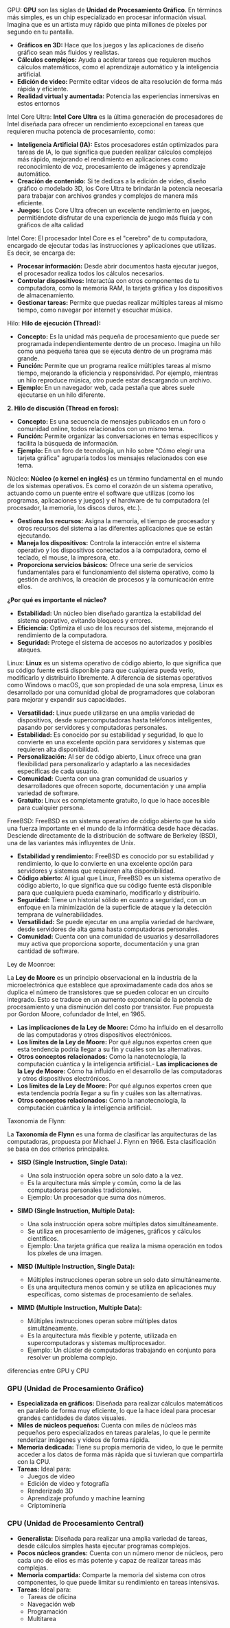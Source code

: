 GPU: **GPU** son las siglas de **Unidad de Procesamiento Gráfico**. En términos más simples, es un chip especializado en procesar información visual. Imagina que es un artista muy rápido que pinta millones de píxeles por segundo en tu pantalla.

- **Gráficos en 3D:** Hace que los juegos y las aplicaciones de diseño gráfico sean más fluidos y realistas.
- **Cálculos complejos:** Ayuda a acelerar tareas que requieren muchos cálculos matemáticos, como el aprendizaje automático y la inteligencia artificial.
- **Edición de video:** Permite editar videos de alta resolución de forma más rápida y eficiente.
- **Realidad virtual y aumentada:** Potencia las experiencias inmersivas en estos entornos


Intel Core Ultra: **Intel Core Ultra** es la última generación de procesadores de Intel diseñada para ofrecer un rendimiento excepcional en tareas que requieren mucha potencia de procesamiento, como:

- **Inteligencia Artificial (IA):** Estos procesadores están optimizados para tareas de IA, lo que significa que pueden realizar cálculos complejos más rápido, mejorando el rendimiento en aplicaciones como reconocimiento de voz, procesamiento de imágenes y aprendizaje automático.
- **Creación de contenido:** Si te dedicas a la edición de video, diseño gráfico o modelado 3D, los Core Ultra te brindarán la potencia necesaria para trabajar con archivos grandes y complejos de manera más eficiente.
- **Juegos:** Los Core Ultra ofrecen un excelente rendimiento en juegos, permitiéndote disfrutar de una experiencia de juego más fluida y con gráficos de alta calidad

Intel Core: El procesador Intel Core es el "cerebro" de tu computadora, encargado de ejecutar todas las instrucciones y aplicaciones que utilizas. Es decir, se encarga de:

- **Procesar información:** Desde abrir documentos hasta ejecutar juegos, el procesador realiza todos los cálculos necesarios.
- **Controlar dispositivos:** Interactúa con otros componentes de tu computadora, como la memoria RAM, la tarjeta gráfica y los dispositivos de almacenamiento.
- **Gestionar tareas:** Permite que puedas realizar múltiples tareas al mismo tiempo, como navegar por internet y escuchar música.

Hilo:
**Hilo de ejecución (Thread):**

- **Concepto:** Es la unidad más pequeña de procesamiento que puede ser programada independientemente dentro de un proceso. Imagina un hilo como una pequeña tarea que se ejecuta dentro de un programa más grande.
- **Función:** Permite que un programa realice múltiples tareas al mismo tiempo, mejorando la eficiencia y responsividad. Por ejemplo, mientras un hilo reproduce música, otro puede estar descargando un archivo.
- **Ejemplo:** En un navegador web, cada pestaña que abres suele ejecutarse en un hilo diferente.

**2. Hilo de discusión (Thread en foros):**

- **Concepto:** Es una secuencia de mensajes publicados en un foro o comunidad online, todos relacionados con un mismo tema.
- **Función:** Permite organizar las conversaciones en temas específicos y facilita la búsqueda de información.
- **Ejemplo:** En un foro de tecnología, un hilo sobre "Cómo elegir una tarjeta gráfica" agruparía todos los mensajes relacionados con ese tema.

Núcleo: **Núcleo (o kernel en inglés)** es un término fundamental en el mundo de los sistemas operativos. Es como el corazón de un sistema operativo, actuando como un puente entre el software que utilizas (como los programas, aplicaciones y juegos) y el hardware de tu computadora (el procesador, la memoria, los discos duros, etc.).

- **Gestiona los recursos:** Asigna la memoria, el tiempo de procesador y otros recursos del sistema a las diferentes aplicaciones que se están ejecutando.
- **Maneja los dispositivos:** Controla la interacción entre el sistema operativo y los dispositivos conectados a la computadora, como el teclado, el mouse, la impresora, etc.
- **Proporciona servicios básicos:** Ofrece una serie de servicios fundamentales para el funcionamiento del sistema operativo, como la gestión de archivos, la creación de procesos y la comunicación entre ellos.

**¿Por qué es importante el núcleo?**

- **Estabilidad:** Un núcleo bien diseñado garantiza la estabilidad del sistema operativo, evitando bloqueos y errores.
- **Eficiencia:** Optimiza el uso de los recursos del sistema, mejorando el rendimiento de la computadora.
- **Seguridad:** Protege el sistema de accesos no autorizados y posibles ataques.

Linux:
**Linux** es un sistema operativo de código abierto, lo que significa que su código fuente está disponible para que cualquiera pueda verlo, modificarlo y distribuirlo libremente. A diferencia de sistemas operativos como Windows o macOS, que son propiedad de una sola empresa, Linux es desarrollado por una comunidad global de programadores que colaboran para mejorar y expandir sus capacidades.

- **Versatilidad:** Linux puede utilizarse en una amplia variedad de dispositivos, desde supercomputadoras hasta teléfonos inteligentes, pasando por servidores y computadoras personales.
- **Estabilidad:** Es conocido por su estabilidad y seguridad, lo que lo convierte en una excelente opción para servidores y sistemas que requieren alta disponibilidad.
- **Personalización:** Al ser de código abierto, Linux ofrece una gran flexibilidad para personalizarlo y adaptarlo a las necesidades específicas de cada usuario.
- **Comunidad:** Cuenta con una gran comunidad de usuarios y desarrolladores que ofrecen soporte, documentación y una amplia variedad de software.
- **Gratuito:** Linux es completamente gratuito, lo que lo hace accesible para cualquier persona.

FreeBSD:
FreeBSD es un sistema operativo de código abierto que ha sido una fuerza importante en el mundo de la informática desde hace décadas. Desciende directamente de la distribución de software de Berkeley (BSD), una de las variantes más influyentes de Unix.

- **Estabilidad y rendimiento:** FreeBSD es conocido por su estabilidad y rendimiento, lo que lo convierte en una excelente opción para servidores y sistemas que requieren alta disponibilidad.
- **Código abierto:** Al igual que Linux, FreeBSD es un sistema operativo de código abierto, lo que significa que su código fuente está disponible para que cualquiera pueda examinarlo, modificarlo y distribuirlo.
- **Seguridad:** Tiene un historial sólido en cuanto a seguridad, con un enfoque en la minimización de la superficie de ataque y la detección temprana de vulnerabilidades.
- **Versatilidad:** Se puede ejecutar en una amplia variedad de hardware, desde servidores de alta gama hasta computadoras personales.
- **Comunidad:** Cuenta con una comunidad de usuarios y desarrolladores muy activa que proporciona soporte, documentación y una gran cantidad de software.

Ley de Moonroe:

La **Ley de Moore** es un principio observacional en la industria de la microelectrónica que establece que aproximadamente cada dos años se duplica el número de transistores que se pueden colocar en un circuito integrado. Esto se traduce en un aumento exponencial de la potencia de procesamiento y una disminución del costo por transistor. Fue propuesta por Gordon Moore, cofundador de Intel, en 1965.


- **Las implicaciones de la Ley de Moore:** Cómo ha influido en el desarrollo de las computadoras y otros dispositivos electrónicos.
- **Los límites de la Ley de Moore:** Por qué algunos expertos creen que esta tendencia podría llegar a su fin y cuáles son las alternativas.
- **Otros conceptos relacionados:** Como la nanotecnología, la computación cuántica y la inteligencia artificial.- **Las implicaciones de la Ley de Moore:** Cómo ha influido en el desarrollo de las computadoras y otros dispositivos electrónicos.
- **Los límites de la Ley de Moore:** Por qué algunos expertos creen que esta tendencia podría llegar a su fin y cuáles son las alternativas.
- **Otros conceptos relacionados:** Como la nanotecnología, la computación cuántica y la inteligencia artificial.

Taxonomia de Flynn:

La **Taxonomía de Flynn** es una forma de clasificar las arquitecturas de las computadoras, propuesta por Michael J. Flynn en 1966. Esta clasificación se basa en dos criterios principales.

- **SISD (Single Instruction, Single Data):**
    
    - Una sola instrucción opera sobre un solo dato a la vez.
    - Es la arquitectura más simple y común, como la de las computadoras personales tradicionales.
    - Ejemplo: Un procesador que suma dos números.
- **SIMD (Single Instruction, Multiple Data):**
    
    - Una sola instrucción opera sobre múltiples datos simultáneamente.
    - Se utiliza en procesamiento de imágenes, gráficos y cálculos científicos.
    - Ejemplo: Una tarjeta gráfica que realiza la misma operación en todos los píxeles de una imagen.
- **MISD (Multiple Instruction, Single Data):**
    
    - Múltiples instrucciones operan sobre un solo dato simultáneamente.
    - Es una arquitectura menos común y se utiliza en aplicaciones muy específicas, como sistemas de procesamiento de señales.
- **MIMD (Multiple Instruction, Multiple Data):**
    
    - Múltiples instrucciones operan sobre múltiples datos simultáneamente.
    - Es la arquitectura más flexible y potente, utilizada en supercomputadoras y sistemas multiprocesador.
    - Ejemplo: Un clúster de computadoras trabajando en conjunto para resolver un problema complejo.


diferencias entre GPU y CPU

### GPU (Unidad de Procesamiento Gráfico)

- **Especializada en gráficos:** Diseñada para realizar cálculos matemáticos en paralelo de forma muy eficiente, lo que la hace ideal para procesar grandes cantidades de datos visuales.
- **Miles de núcleos pequeños:** Cuenta con miles de núcleos más pequeños pero especializados en tareas paralelas, lo que le permite renderizar imágenes y vídeos de forma rápida.
- **Memoria dedicada:** Tiene su propia memoria de video, lo que le permite acceder a los datos de forma más rápida que si tuvieran que compartirla con la CPU.
- **Tareas:** Ideal para:
    - Juegos de video
    - Edición de video y fotografía
    - Renderizado 3D
    - Aprendizaje profundo y machine learning
    - Criptominería

### CPU (Unidad de Procesamiento Central)

- **Generalista:** Diseñada para realizar una amplia variedad de tareas, desde cálculos simples hasta ejecutar programas complejos.
- **Pocos núcleos grandes:** Cuenta con un número menor de núcleos, pero cada uno de ellos es más potente y capaz de realizar tareas más complejas.
- **Memoria compartida:** Comparte la memoria del sistema con otros componentes, lo que puede limitar su rendimiento en tareas intensivas.
- **Tareas:** Ideal para:
    - Tareas de oficina
    - Navegación web
    - Programación
    - Multitarea